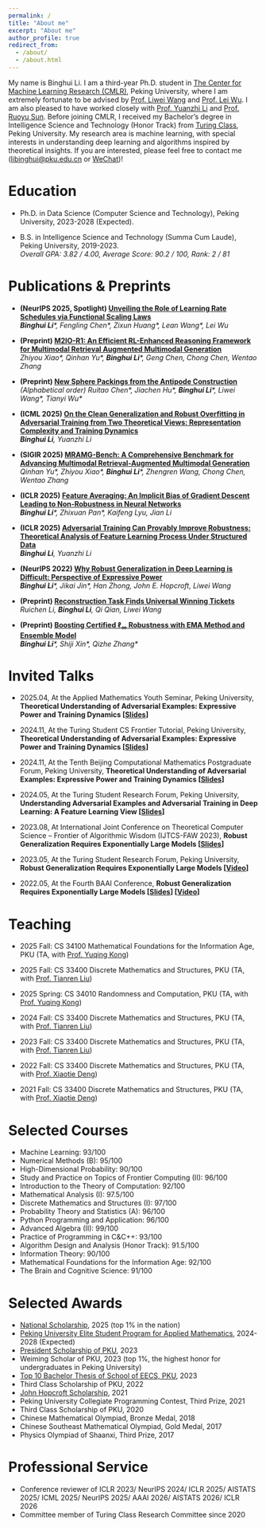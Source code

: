 ```yaml
---
permalink: /
title: "About me"
excerpt: "About me"
author_profile: true
redirect_from: 
  - /about/
  - /about.html
---
```


My name is Binghui Li. I am a third-year Ph.D. student in [The Center for Machine Learning Research (CMLR)](https://cmlr.pku.edu.cn/About/Introduction/index.htm), Peking University, where I am extremely fortunate to be advised by [Prof. Liwei Wang](http://www.liweiwang-pku.com/) and [Prof. Lei Wu](https://leiwu0.github.io/). I am also pleased to have worked closely with [Prof. Yuanzhi Li](https://mbzuai.ac.ae/study/faculty/yuanzhi-li/) and [Prof. Ruoyu Sun](https://ruoyus.github.io/). Before joining CMLR, I received my Bachelor’s degree in Intelligence Science and Technology (Honor Track) from [Turing Class](https://cfcs.pku.edu.cn/english/research/turing_program/introduction1/index.htm), Peking University. My research area is machine learning, with special interests in understanding deep learning and algorithms inspired by theoretical insights. 
If you are interested, please feel free to contact me (libinghui@pku.edu.cn or [WeChat](https://libinghui0000.github.io/WeChat.png))!

Education
=====
- Ph.D. in Data Science (Computer Science and Technology), Peking University, 2023-2028 (Expected).
  
- B.S. in Intelligence Science and Technology (Summa Cum Laude), Peking University, 2019-2023.
  <br/>
  _Overall GPA: 3.82 / 4.00, Average Score: 90.2 / 100, Rank: 2 / 81_

Publications & Preprints
=====
- **(NeurIPS 2025, Spotlight) [Unveiling the Role of Learning Rate Schedules via Functional Scaling Laws](https://arxiv.org/abs/2509.19189)**
  <br/>
  _**Binghui Li**\*, Fengling Chen\*, Zixun Huang\*, Lean Wang\*, Lei Wu_

- **(Preprint) [M2IO-R1: An Efficient RL-Enhanced Reasoning Framework for Multimodal Retrieval Augmented Multimodal Generation](https://arxiv.org/abs/2508.06328)**
  <br/>
  _Zhiyou Xiao\*, Qinhan Yu\*, **Binghui Li**\*, Geng Chen, Chong Chen, Wentao Zhang_

- **(Preprint) [New Sphere Packings from the Antipode Construction](https://arxiv.org/abs/2505.02394)**
  <br/>
  _(Alphabetical order) Ruitao Chen\*, Jiachen Hu\*, **Binghui Li**\*, Liwei Wang\*, Tianyi Wu\*_

- **(ICML 2025) [On the Clean Generalization and Robust Overfitting in Adversarial Training from Two Theoretical Views: Representation Complexity and Training Dynamics](https://arxiv.org/abs/2306.01271)**
  <br/>
  _**Binghui Li**, Yuanzhi Li_
  
- **(SIGIR 2025) [MRAMG-Bench: A Comprehensive Benchmark for Advancing Multimodal Retrieval-Augmented Multimodal Generation](https://arxiv.org/abs/2502.04176)**
  <br/>
  _Qinhan Yu\*, Zhiyou Xiao\*, **Binghui Li**\*, Zhengren Wang, Chong Chen, Wentao Zhang_

- **(ICLR 2025) [Feature Averaging: An Implicit Bias of Gradient Descent Leading to Non-Robustness in Neural Networks](https://arxiv.org/abs/2410.10322)**
  <br/>
  _**Binghui Li**\*, Zhixuan Pan\*, Kaifeng Lyu, Jian Li_

- **(ICLR 2025) [Adversarial Training Can Provably Improve Robustness: Theoretical Analysis of Feature Learning Process Under Structured Data](https://arxiv.org/abs/2410.08503)**
  <br/>
  _**Binghui Li**, Yuanzhi Li_

- **(NeurIPS 2022) [Why Robust Generalization in Deep Learning is Difficult: Perspective of Expressive Power](https://arxiv.org/abs/2205.13863)**
  <br/>
  _**Binghui Li**\*, Jikai Jin\*, Han Zhong, John E. Hopcroft, Liwei Wang_
  
- **(Preprint) [Reconstruction Task Finds Universal Winning Tickets](https://arxiv.org/abs/2202.11484)**
  <br/>
  _Ruichen Li, **Binghui Li**, Qi Qian, Liwei Wang_

- **(Preprint) [Boosting Certified ℓ<sub>∞</sub> Robustness with EMA Method and Ensemble Model](https://arxiv.org/abs/2107.00230)**
  <br/>
  _**Binghui Li**\*, Shiji Xin\*, Qizhe Zhang\*_

Invited Talks
=====
- 2025.04, At the Applied Mathematics Youth Seminar, Peking University, **Theoretical Understanding of Adversarial Examples: 
Expressive Power and Training Dynamics [[Slides](0402_Slides.pdf)]**

- 2024.11, At the Turing Student CS Frontier Tutorial, Peking University, **Theoretical Understanding of Adversarial Examples: 
Expressive Power and Training Dynamics [[Slides](CS_Frontier_Tutorial_Slides.pdf)]**
  
- 2024.11, At the Tenth Beijing Computational Mathematics Postgraduate Forum, Peking University, **Theoretical Understanding of Adversarial Examples: 
Expressive Power and Training Dynamics [[Slides](Math_Slides.pdf)]**

- 2024.05, At the Turing Student Research Forum, Peking University, **Understanding Adversarial Examples and Adversarial Training in Deep Learning: A Feature Learning View [[Slides](Adv_Training_Sildes.pdf)]**

- 2023.08, At International Joint Conference on Theoretical Computer Science – Frontier of Algorithmic Wisdom (IJTCS-FAW 2023), **Robust Generalization Requires Exponentially Large Models [[Slides](IJTCS_Slides.pdf)]**

- 2023.05, At the Turing Student Research Forum, Peking University, **Robust Generalization Requires Exponentially Large Models [[Video](https://www.bilibili.com/video/BV1mL411v7wx/?share_source=copy_web&vd_source=15ace44d20f0ecdd743e4865b78e402f)]**

- 2022.05, At the Fourth BAAI Conference, **Robust Generalization Requires Exponentially Large Models [[Slides](Robust_Generalization_Slides.pdf)] [[Video](https://www.bilibili.com/video/BV17B4y1Y7dP/?spm_id_from=333.337.search-card.all.click)]**

Teaching
=====
- 2025 Fall: CS 34100 Mathematical Foundations for the Information Age, PKU (TA, with [Prof. Yuqing Kong](https://cfcs.pku.edu.cn/yuqkong/))

- 2025 Fall: CS 33400 Discrete Mathematics and Structures, PKU (TA, with [Prof. Tianren Liu](https://liutianren.com/))

- 2025 Spring: CS 34010 Randomness and Computation, PKU (TA, with [Prof. Yuqing Kong](https://cfcs.pku.edu.cn/yuqkong/))

- 2024 Fall: CS 33400 Discrete Mathematics and Structures, PKU (TA, with [Prof. Tianren Liu](https://liutianren.com/))
  
- 2023 Fall: CS 33400 Discrete Mathematics and Structures, PKU (TA, with [Prof. Tianren Liu](https://liutianren.com/))
  
- 2022 Fall: CS 33400 Discrete Mathematics and Structures, PKU (TA, with [Prof. Xiaotie Deng](https://cfcs.pku.edu.cn/english/people/faculty/xiaotiedeng/index.htm))

- 2021 Fall: CS 33400 Discrete Mathematics and Structures, PKU (TA, with [Prof. Xiaotie Deng](https://cfcs.pku.edu.cn/english/people/faculty/xiaotiedeng/index.htm))

Selected Courses
======
- Machine Learning: 93/100
- Numerical Methods (B): 95/100
- High-Dimensional Probability: 90/100
- Study and Practice on Topics of Frontier Computing (II): 96/100
- Introduction to the Theory of Computation: 92/100
- Mathematical Analysis (I): 97.5/100
- Discrete Mathematics and Structures (I): 97/100
- Probability Theory and Statistics (A): 96/100
- Python Programming and Application: 96/100
- Advanced Algebra (II): 99/100
- Practice of Programming in C&C++: 93/100
- Algorithm Design and Analysis (Honor Track): 91.5/100
- Information Theory: 90/100
- Mathematical Foundations for the Information Age: 92/100
- The Brain and Cognitive Science: 91/100

Selected Awards
======
- [National Scholarship](https://www.ds.pku.edu.cn/xwdt/939331.htm), 2025 (top 1% in the nation)
- [Peking University Elite Student Program for Applied Mathematics](https://cmlr.pku.edu.cn/Graduate/ElitePhDProgram/index.htm), 2024-2028 (Expected)
- [President Scholarship of PKU](https://www.ds.pku.edu.cn/xwdt/935745.htm), 2023
- Weiming Scholar of PKU, 2023 (top 1%, the highest honor for undergraduates in Peking University)
- [Top 10 Bachelor Thesis of School of EECS, PKU](https://eecs.pku.edu.cn/info/1046/5671.htm), 2023
- Third Class Scholarship of PKU, 2022
- [John Hopcroft Scholarship](https://cfcs.pku.edu.cn/english/research/turing_program/john_hopcroft_foundation/index.htm), 2021
- Peking University Collegiate Programming Contest, Third Prize, 2021
- Third Class Scholarship of PKU, 2020
- Chinese Mathematical Olympiad, Bronze Medal, 2018
- Chinese Southeast Mathematical Olympiad, Gold Medal, 2017
- Physics Olympiad of Shaanxi, Third Prize, 2017

Professional Service
======
- Conference reviewer of ICLR 2023/ NeurIPS 2024/ ICLR 2025/ AISTATS 2025/ ICML 2025/ NeurIPS 2025/ AAAI 2026/ AISTATS 2026/ ICLR 2026
- Committee member of Turing Class Research Committee since 2020


